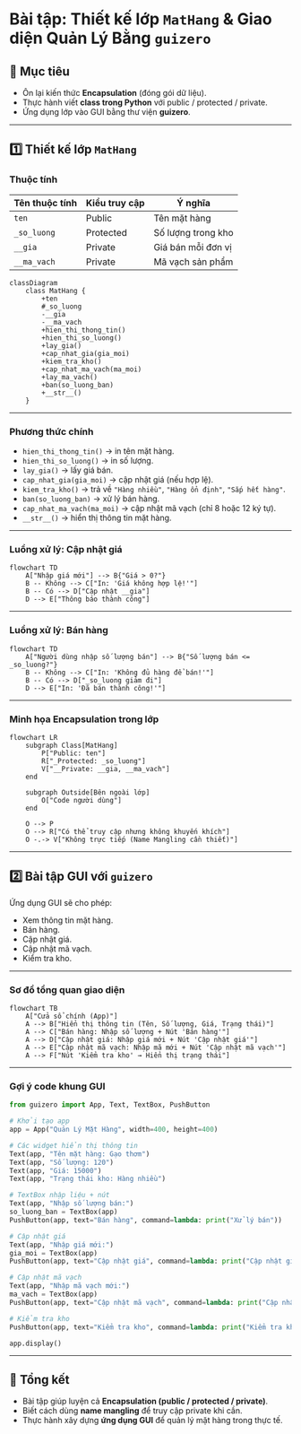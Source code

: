 # Bài tập: Thiết kế lớp `MatHang` & Giao diện Quản Lý Bằng `guizero`

## 🎯 Mục tiêu
- Ôn lại kiến thức **Encapsulation** (đóng gói dữ liệu).  
- Thực hành viết **class trong Python** với public / protected / private.  
- Ứng dụng lớp vào GUI bằng thư viện **guizero**.  

---

## 1️⃣ Thiết kế lớp `MatHang`

### Thuộc tính

| Tên thuộc tính | Kiểu truy cập | Ý nghĩa |
| -------------- | ------------- | ------- |
| `ten`          | Public        | Tên mặt hàng |
| `_so_luong`    | Protected     | Số lượng trong kho |
| `__gia`        | Private       | Giá bán mỗi đơn vị |
| `__ma_vach`    | Private       | Mã vạch sản phẩm |

```mermaid
classDiagram
    class MatHang {
        +ten
        #_so_luong
        -__gia
        -__ma_vach
        +hien_thi_thong_tin()
        +hien_thi_so_luong()
        +lay_gia()
        +cap_nhat_gia(gia_moi)
        +kiem_tra_kho()
        +cap_nhat_ma_vach(ma_moi)
        +lay_ma_vach()
        +ban(so_luong_ban)
        +__str__()
    }
````

---

### Phương thức chính

* `hien_thi_thong_tin()` → in tên mặt hàng.
* `hien_thi_so_luong()` → in số lượng.
* `lay_gia()` → lấy giá bán.
* `cap_nhat_gia(gia_moi)` → cập nhật giá (nếu hợp lệ).
* `kiem_tra_kho()` → trả về `"Hàng nhiều"`, `"Hàng ổn định"`, `"Sắp hết hàng"`.
* `ban(so_luong_ban)` → xử lý bán hàng.
* `cap_nhat_ma_vach(ma_moi)` → cập nhật mã vạch (chỉ 8 hoặc 12 ký tự).
* `__str__()` → hiển thị thông tin mặt hàng.

---

### Luồng xử lý: Cập nhật giá

```mermaid
flowchart TD
    A["Nhập giá mới"] --> B{"Giá > 0?"}
    B -- Không --> C["In: 'Giá không hợp lệ!'"]
    B -- Có --> D["Cập nhật __gia"]
    D --> E["Thông báo thành công"]
```

---

### Luồng xử lý: Bán hàng

```mermaid
flowchart TD
    A["Người dùng nhập số lượng bán"] --> B{"Số lượng bán <= _so_luong?"}
    B -- Không --> C["In: 'Không đủ hàng để bán!'"]
    B -- Có --> D["_so_luong giảm đi"]
    D --> E["In: 'Đã bán thành công!'"]
```

---

### Minh họa Encapsulation trong lớp

```mermaid
flowchart LR
    subgraph Class[MatHang]
        P["Public: ten"]
        R["_Protected: _so_luong"]
        V["__Private: __gia, __ma_vach"]
    end

    subgraph Outside[Bên ngoài lớp]
        O["Code người dùng"]
    end

    O --> P
    O --> R["Có thể truy cập nhưng không khuyến khích"]
    O -.-> V["Không trực tiếp (Name Mangling cần thiết)"]
```

---

## 2️⃣ Bài tập GUI với `guizero`

Ứng dụng GUI sẽ cho phép:

* Xem thông tin mặt hàng.
* Bán hàng.
* Cập nhật giá.
* Cập nhật mã vạch.
* Kiểm tra kho.

---

### Sơ đồ tổng quan giao diện

```mermaid
flowchart TB
    A["Cửa sổ chính (App)"]
    A --> B["Hiển thị thông tin (Tên, Số lượng, Giá, Trạng thái)"]
    A --> C["Bán hàng: Nhập số lượng + Nút 'Bán hàng'"]
    A --> D["Cập nhật giá: Nhập giá mới + Nút 'Cập nhật giá'"]
    A --> E["Cập nhật mã vạch: Nhập mã mới + Nút 'Cập nhật mã vạch'"]
    A --> F["Nút 'Kiểm tra kho' → Hiển thị trạng thái"]
```

---

### Gợi ý code khung GUI

```python
from guizero import App, Text, TextBox, PushButton

# Khởi tạo app
app = App("Quản Lý Mặt Hàng", width=400, height=400)

# Các widget hiển thị thông tin
Text(app, "Tên mặt hàng: Gạo thơm")
Text(app, "Số lượng: 120")
Text(app, "Giá: 15000")
Text(app, "Trạng thái kho: Hàng nhiều")

# TextBox nhập liệu + nút
Text(app, "Nhập số lượng bán:")
so_luong_ban = TextBox(app)
PushButton(app, text="Bán hàng", command=lambda: print("Xử lý bán"))

# Cập nhật giá
Text(app, "Nhập giá mới:")
gia_moi = TextBox(app)
PushButton(app, text="Cập nhật giá", command=lambda: print("Cập nhật giá"))

# Cập nhật mã vạch
Text(app, "Nhập mã vạch mới:")
ma_vach = TextBox(app)
PushButton(app, text="Cập nhật mã vạch", command=lambda: print("Cập nhật mã"))

# Kiểm tra kho
PushButton(app, text="Kiểm tra kho", command=lambda: print("Kiểm tra kho"))

app.display()
```

---

## 📌 Tổng kết

* Bài tập giúp luyện cả **Encapsulation (public / protected / private)**.
* Biết cách dùng **name mangling** để truy cập private khi cần.
* Thực hành xây dựng **ứng dụng GUI** để quản lý mặt hàng trong thực tế.

